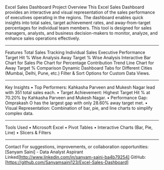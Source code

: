 
 Excel Sales Dashboard 
Project Overview
This Excel Sales Dashboard provides an interactive and visual representation of the sales performance of executives operating in the regions. The dashboard enables quick insights into total sales, target achievement rates, and away-from-target percentages for individual team members. This tool is designed for sales managers, analysts, and business decision-makers to monitor, analyze, and enhance sales operations effectively.
________________________________________
 Features
 Total Sales Tracking
 Individual Sales Executive Performance
 Target Hit % Wise Analysis
 Away Target % Wise Analysis
 Interactive Bar Chart for Sales
 Pie Chart for Percentage Contribution
 Trend Line Chart for Away Target % Comparison
 Dynamic Dashboard Tabs for Different Cities (Mumbai, Delhi, Pune, etc.)
 Filter & Sort Options for Custom Data Views.
________________________________________
 Key Insights
•	Top Performers: Kahkasha Parveen and Mukesh Nagar lead with 351 total sales each.
•	Target Achievement: Highest Target Hit % at 70.20% by Kahkasha Parveen and Mukesh Nagar.
•	Performance Gap: Omprakash O has the largest gap with only 28.60% away target met.
•	Visual Representation: Combination of bar, pie, and line charts to simplify complex data.
________________________________________
   Tools Used
•	Microsoft Excel
•	Pivot Tables
•	Interactive Charts (Bar, Pie, Line)
•	Slicers & Filters
________________________________________
 Contact
For suggestions, improvements, or collaboration opportunities:
[Sanyam Saini] - Data Analyst Aspirant
Linked[http://www.linkedin.com/in/sanyam-saini-ba4b79254]
GitHub: [https://github.com/Sanyamsaini123/Excel-Sales-Dashboard]


